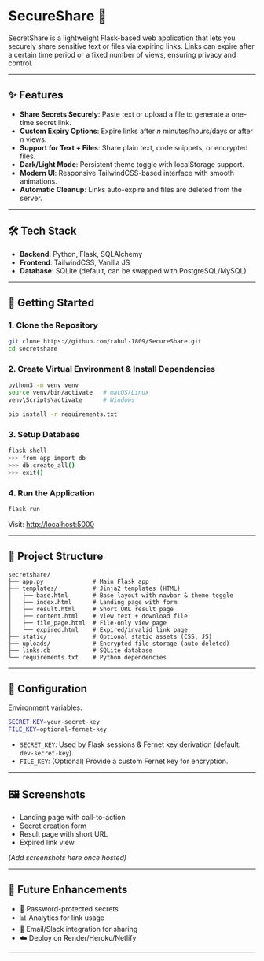 # SecureShare 🔐

SecretShare is a lightweight Flask-based web application that lets you securely share sensitive text or files via expiring links. Links can expire after a certain time period or a fixed number of views, ensuring privacy and control.

---

## ✨ Features

* **Share Secrets Securely**: Paste text or upload a file to generate a one-time secret link.
* **Custom Expiry Options**: Expire links after *n* minutes/hours/days or after *n* views.
* **Support for Text + Files**: Share plain text, code snippets, or encrypted files.
* **Dark/Light Mode**: Persistent theme toggle with localStorage support.
* **Modern UI**: Responsive TailwindCSS-based interface with smooth animations.
* **Automatic Cleanup**: Links auto-expire and files are deleted from the server.

---

## 🛠️ Tech Stack

* **Backend**: Python, Flask, SQLAlchemy
* **Frontend**: TailwindCSS, Vanilla JS
* **Database**: SQLite (default, can be swapped with PostgreSQL/MySQL)

---

## 🚀 Getting Started

### 1. Clone the Repository

```bash
git clone https://github.com/rahul-1809/SecureShare.git
cd secretshare
```

### 2. Create Virtual Environment & Install Dependencies

```bash
python3 -m venv venv
source venv/bin/activate   # macOS/Linux
venv\Scripts\activate      # Windows

pip install -r requirements.txt
```

### 3. Setup Database

```bash
flask shell
>>> from app import db
>>> db.create_all()
>>> exit()
```

### 4. Run the Application

```bash
flask run
```

Visit: [http://localhost:5000](http://localhost:5000)

---

## 📂 Project Structure

```
secretshare/
├── app.py              # Main Flask app
├── templates/          # Jinja2 templates (HTML)
│   ├── base.html       # Base layout with navbar & theme toggle
│   ├── index.html      # Landing page with form
│   ├── result.html     # Short URL result page
│   ├── content.html    # View text + download file
│   ├── file_page.html  # File-only view page
│   └── expired.html    # Expired/invalid link page
├── static/             # Optional static assets (CSS, JS)
├── uploads/            # Encrypted file storage (auto-deleted)
├── links.db            # SQLite database
└── requirements.txt    # Python dependencies
```

---

## 🔧 Configuration

Environment variables:

```bash
SECRET_KEY=your-secret-key
FILE_KEY=optional-fernet-key
```

* `SECRET_KEY`: Used by Flask sessions & Fernet key derivation (default: `dev-secret-key`).
* `FILE_KEY`: (Optional) Provide a custom Fernet key for encryption.

---

## 🖼️ Screenshots

* Landing page with call-to-action
* Secret creation form
* Result page with short URL
* Expired link view

*(Add screenshots here once hosted)*

---

## 🚀 Future Enhancements

* 🔑 Password-protected secrets
* 📊 Analytics for link usage
* 📧 Email/Slack integration for sharing
* ☁️ Deploy on Render/Heroku/Netlify

---
